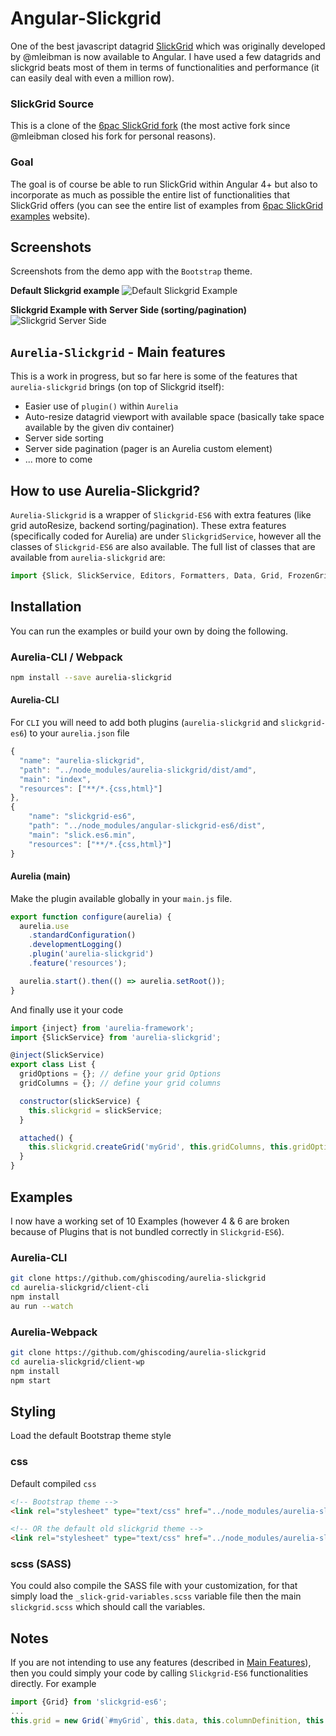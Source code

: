# Angular-Slickgrid
One of the best javascript datagrid [SlickGrid](https://github.com/mleibman/SlickGrid) which was originally developed by @mleibman is now available to Angular. I have used a few datagrids and slickgrid beats most of them in terms of functionalities and performance (it can easily deal with even a million row).

### SlickGrid Source
This is a clone of the [6pac SlickGrid fork](https://github.com/6pac/SlickGrid/) (the most active fork since @mleibman closed his fork for personal reasons).

### Goal
The goal is of course be able to run SlickGrid within Angular 4+ but also to incorporate as much as possible the entire list of functionalities that SlickGrid offers (you can see the entire list of examples from [6pac SlickGrid examples](https://github.com/6pac/SlickGrid/wiki/Examples) website).

## Screenshots

Screenshots from the demo app with the `Bootstrap` theme.

**Default Slickgrid example**
![Default Slickgrid Example](/screenshots/example1.png)

**Slickgrid Example with Server Side (sorting/pagination)**
![Slickgrid Server Side](/screenshots/exampleServerSide.png)

<a name="main-features"></a>
## `Aurelia-Slickgrid` - Main features
This is a work in progress, but so far here is some of the features that `aurelia-slickgrid` brings (on top of Slickgrid itself):
- Easier use of `plugin()` within `Aurelia`
- Auto-resize datagrid viewport with available space (basically take space available by the given div container)
- Server side sorting
- Server side pagination (pager is an Aurelia custom element)
- ... more to come

## How to use Aurelia-Slickgrid?
`Aurelia-Slickgrid` is a wrapper of `Slickgrid-ES6` with extra features (like grid autoResize, backend sorting/pagination). These extra features (specifically coded for Aurelia) are under `SlickgridService`, however all the classes of `Slickgrid-ES6` are also available. The full list of classes that are available from `aurelia-slickgrid` are:

```javascript
import {Slick, SlickService, Editors, Formatters, Data, Grid, FrozenGrid, Plugins} from 'aurelia-slickgrid';
```

## Installation
You can run the examples or build your own by doing the following.

### Aurelia-CLI / Webpack
```bash
npm install --save aurelia-slickgrid
```
#### Aurelia-CLI
For `CLI` you will need to add both plugins (`aurelia-slickgrid` and `slickgrid-es6`) to your `aurelia.json` file
```javascript
{
  "name": "aurelia-slickgrid",
  "path": "../node_modules/aurelia-slickgrid/dist/amd",
  "main": "index",
  "resources": ["**/*.{css,html}"]
},
{
    "name": "slickgrid-es6",
    "path": "../node_modules/angular-slickgrid-es6/dist",
    "main": "slick.es6.min",
    "resources": ["**/*.{css,html}"]
}
```

#### Aurelia (main)
Make the plugin available globally in your `main.js` file.
```javascript
export function configure(aurelia) {
  aurelia.use
    .standardConfiguration()
    .developmentLogging()
    .plugin('aurelia-slickgrid')
    .feature('resources');

  aurelia.start().then(() => aurelia.setRoot());
}
```
And finally use it your code
```javascript
import {inject} from 'aurelia-framework';
import {SlickService} from 'aurelia-slickgrid';

@inject(SlickService)
export class List {
  gridOptions = {}; // define your grid Options
  gridColumns = {}; // define your grid columns

  constructor(slickService) {
    this.slickgrid = slickService;
  }

  attached() {
    this.slickgrid.createGrid('myGrid', this.gridColumns, this.gridOptions, data);
  }
}
```

## Examples
I now have a working set of 10 Examples (however 4 & 6 are broken because of Plugins that is not bundled correctly in `Slickgrid-ES6`).

### Aurelia-CLI
```bash
git clone https://github.com/ghiscoding/aurelia-slickgrid
cd aurelia-slickgrid/client-cli
npm install
au run --watch
```

### Aurelia-Webpack
```bash
git clone https://github.com/ghiscoding/aurelia-slickgrid
cd aurelia-slickgrid/client-wp
npm install
npm start
```

## Styling
Load the default Bootstrap theme style
### css
Default compiled `css`
```html
<!-- Bootstrap theme -->
<link rel="stylesheet" type="text/css" href="../node_modules/aurelia-slickgrid/dist/styles/css/slickgrid-theme-bootstrap.css">

<!-- OR the default old slickgrid theme -->
<link rel="stylesheet" type="text/css" href="../node_modules/aurelia-slickgrid/dist/styles/css/slickgrid.css">
```
### scss (SASS)
You could also compile the SASS file with your customization, for that simply load the `_slick-grid-variables.scss` variable file then the main `slickgrid.scss` which should call the variables.

## Notes
If you are not intending to use any features (described in [Main Features](#main-features)), then you could simply your code by calling `Slickgrid-ES6` functionalities directly. For example
```javascript
import {Grid} from 'slickgrid-es6';
...
this.grid = new Grid(`#myGrid`, this.data, this.columnDefinition, this.gridOptions);
```